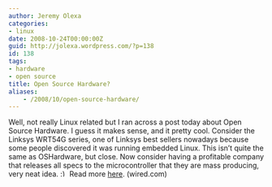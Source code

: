 ```yaml
---
author: Jeremy Olexa
categories:
- linux
date: 2008-10-24T00:00:00Z
guid: http://jolexa.wordpress.com/?p=138
id: 138
tags:
- hardware
- open source
title: Open Source Hardware?
aliases:
    - /2008/10/open-source-hardware/
---
```


Well, not really Linux related but I ran across a post today about Open Source Hardware. I guess it makes sense, and it pretty cool. Consider the Linksys WRT54G series, one of Linksys best sellers nowadays because some people discovered it was running embedded Linux. This isn&#8217;t quite the same as OSHardware, but close. Now consider having a profitable company that releases all specs to the microcontroller that they are mass producing, very neat idea. <img src="http://blog.jolexa.net/wp-includes/images/smilies/simple-smile.png" alt=":)" class="wp-smiley" style="height: 1em; max-height: 1em;" /> Read more [here][1]. (wired.com)

 [1]: http://www.wired.com/techbiz/startups/magazine/16-11/ff_openmanufacturing?currentPage=all